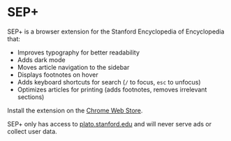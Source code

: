 # SEP+

SEP+ is a browser extension for the Stanford Encyclopedia of Encyclopedia that:

- Improves typography for better readability
- Adds dark mode
- Moves article navigation to the sidebar
- Displays footnotes on hover
- Adds keyboard shortcuts for search (`/` to focus, `esc` to unfocus)
- Optimizes articles for printing (adds footnotes, removes irrelevant sections)

Install the extension on the [Chrome Web Store](https://chrome.google.com/webstore/detail/sep%2B/falicmbacjghbjdmmnaagmbkpgiphbbg).

SEP+ only has access to [plato.stanford.edu](https://plato.stanford.edu) and will never serve ads or collect user data.
